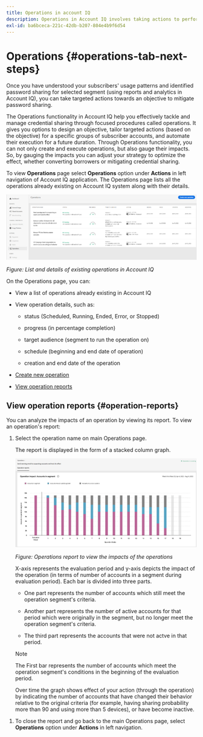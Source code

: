```yaml
---
title: Operations in account IQ
description: Operations in Account IQ involves taking actions to perform automations and bulk operations on subscriber accounts and track their effects.
exl-id: ba6bceca-221c-42db-b207-804e4b9f6d54
---
```

# Operations {#operations-tab-next-steps}

Once you have understood your subscribers' usage patterns and identified password sharing for selected segment (using reports and analytics in Account IQ), you can take targeted actions towards an objective to mitigate password sharing.

The Operations functionality in Account IQ help you effectively tackle and manage credential sharing through focused procedures called operations. It gives you options to design an objective, tailor targeted actions (based on the objective) for a specific groups of subscriber accounts, and automate their execution for a future duration. Through Operations functionality, you can not only create and execute operations, but also gauge their impacts. So, by gauging the impacts you can adjust your strategy to optimize the effect, whether converting borrowers or mitigating credential sharing.

To view **Operations** page select **Operations** option under **Actions** in left navigation of Account IQ application. The Operations page lists all the operations already existing on Account IQ system along with their details.

![](assets/operations-page.png)

*Figure: List and details of existing operations in Account IQ*

On the Operations page, you can:

* View a list of operations already existing in Account IQ

* View operation details, such as:

  * status (Scheduled, Running, Ended, Error, or Stopped)

  * progress (in percentage completion)
  
  * target audience (segment to run the operation on)

  * schedule (beginning and end date of operation)

  * creation and end date of the operation

* [Create new operation](/help/accountiq/operation-affecting-user-segment.md)

* [View operation reports](#operation-reports)

<!--* Search from the list of operations using Search field

* Stop an operation.

* Create a duplicate operation.

* [Configure columns of Operations details page](#configure-columns)-->

## View operation reports {#operation-reports}

You can analyze the impacts of an operation by viewing its report. To view an operation's report:

1. Select the operation name on main Operations page.

   The report is displayed in the form of a stacked column graph.

   ![](assets/operation-impact-report.png)

   *Figure: Operations report to view the impacts of the operations*

   X-axis represents the evaluation period and y-axis depicts the impact of the operation (in terms of number of accounts in a segment during evaluation period). Each bar is divided into three parts.

   * One part represents the number of accounts which still meet the operation segment's criteria.

   * Another part represents the number of active accounts for that period which were originally in the segment, but no longer meet the operation segment's criteria.

   * The third part represents the accounts that were not actve in that period.

   >[!NOTE]
   >
   >The First bar represents the number of accounts which meet the operation segment's conditions in the beginning of the evaluation period.

   Over time the graph shows effect of your action (through the operation) by indicating the number of accounts that have changed their behavior relative to the original criteria (for example, having sharing probability more than 90 and using more than 5 devices), or have become inactive.

<!--For example, in the above image the variable on the y-axis is number of accounts. Looking at the graph you can compare the number of accounts that are in the operations' segment versus the number of accounts that are outside the operations segment at a particular time (such as week 2nd of the operations evaluation period). Therefore, you can analyze how over the evaluation period do number of accounts vary within the operation segment and outside the segment.

So, if your operation was to send out warning emails to suspecting accounts, and accounts in operations segment were those with sharing probability more than 90 and using more than 5 devices to stream content, then in the beginning of the evaluation period accounts in segment are more than 17 thousand. This number changes over the evaluation period as shown in the graph, thereby indicating the impact of operation. Based on the evaluation, you can take remedial measures on suspecting accounts, or continue with the operation, or adjust your strategy for better outcomes to curb credential sharing.-->

1. To close the report and go back to the main Operations page, select **Operations** option under **Actions** in left navigation.

<!--

![](assets/operations-details.png)

*Figure: Operation details*
## Configure columns {#configure-columns}

You can select the icon to **Configure columns** on the top of the operations table.

![](assets/config-columns.png)

*Figure: Configure columns of Operations details page*-->